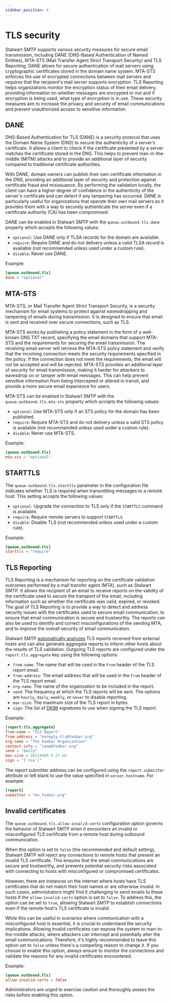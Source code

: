 ```yaml
---
sidebar_position: 4
---
```


# TLS security

Stalwart SMTP supports various security measures for secure email transmission, including DANE (DNS-Based Authentication of Named Entities), MTA-STS (Mail Transfer Agent Strict Transport Security) and TLS Reporting. DANE allows for secure authentication of mail servers using cryptographic certificates stored in the domain name system. MTA-STS enforces the use of encrypted connections between mail servers and requires that the recipient's mail server supports encryption. TLS Reporting helps organizations monitor the encryption status of their email delivery, providing information on whether messages are encrypted or not and if encryption is being used, what type of encryption is in use. These security measures aim to increase the privacy and security of email communications and prevent unauthorized access to sensitive information.

## DANE

DNS-Based Authentication for TLS (DANE) is a security protocol that uses the Domain Name System (DNS) to secure the authenticity of a server’s certificate. It allows a client to check if the certificate presented by a server matches the certificate stored in the DNS. This helps to prevent man-in-the-middle (MITM) attacks and to provide an additional layer of security compared to traditional certificate authorities.

With DANE, domain owners can publish their own certificate information in the DNS, providing an additional layer of security and protection against certificate fraud and misissuance. By performing the validation locally, the client can have a higher degree of confidence in the authenticity of the server's certificate and can detect if any tampering has occurred. DANE is particularly useful for organizations that operate their own mail servers as it provides them with a way to securely authenticate the server even if a certificate authority (CA) has been compromised.

DANE can be enabled in Stalwart SMTP with the `queue.outbound.tls.dane` property which accepts the following values:

- `optional`: Use DANE only if TLSA records for the domain are available.
- `require`: Require DANE and do not delivery unless a valid TLSA record is available (not recommended unless used under a custom rule).
- `disable`: Never use DANE.

Example:

```toml
[queue.outbound.tls]
dane = "optional"
```

## MTA-STS

MTA-STS, or Mail Transfer Agent Strict Transport Security, is a security mechanism for email systems to protect against eavesdropping and tampering of emails during transmission. It is designed to ensure that email is sent and received over secure connections, such as TLS.

MTA-STS works by publishing a policy statement in the form of a well-known DNS TXT record, specifying the email domains that support MTA-STS and the requirements for securing the email transmission. The receiving email server will retrieve the MTA-STS policy statement and verify that the incoming connection meets the security requirements specified in the policy. If the connection does not meet the requirements, the email will not be accepted and will be rejected. MTA-STS provides an additional layer of security for email transmission, making it harder for attackers to eavesdrop on or tamper with email messages. This can help prevent sensitive information from being intercepted or altered in transit, and provide a more secure email experience for users.

MTA-STS can be enabled in Stalwart SMTP with the `queue.outbound.tls.mta-sts` property which accepts the following values:

- `optional`: Use MTA-STS only if an STS policy for the domain has been published.
- `require`: Require MTA-STS and do not delivery unless a valid STS policy is available (not recommended unless used under a custom rule).
- `disable`: Never use MTA-STS.

Example:

```toml
[queue.outbound.tls]
mta-sts = "optional"
```

## STARTTLS

The `queue.outbound.tls.starttls` parameter in the configuration file indicates whether TLS is required when transmitting messages to a remote host. This setting accepts the following values:

- `optional`: Upgrade the connection to TLS only if the `STARTTLS` command is available.
- `require`: Require remote servers to support `STARTTLS`.
- `disable`: Disable TLS (not recommended unless used under a custom rule).

Example:

```toml
[queue.outbound.tls]
starttls = "require"
```

## TLS Reporting

TLS Reporting is a mechanism for reporting on the certificate validation outcomes performed by a mail transfer agent (MTA), such as Stalwart SMTP. It allows the recipient of an email to receive reports on the validity of the certificate used to secure the transport of the email, including information such as whether the certificate was valid, expired, or revoked. The goal of TLS Reporting is to provide a way to detect and address security issues with the certificates used to secure email communication, to ensure that email communication is secure and trustworthy. The reports can also be used to identify and correct misconfigurations of the sending MTA, and to improve the overall security of email communication.

Stalwart SMTP [automatically analyzes](/docs/smtp/authentication/analysis) TLS reports received from external hosts and can also generate aggregate reports to inform other hosts about the results of TLS validation. Outgoing TLS reports are configured under the `report.tls.aggregate` key using the following options:

- `from-name`: The name that will be used in the `From` header of the TLS report email.
- `from-address`: The email address that will be used in the `From` header of the TLS report email.
- `org-name`: The name of the organization to be included in the report.
- `send`: The frequency at which the TLS reports will be sent. The options are `hourly`, `daily`, `weekly`, or `never` to disable reporting.
- `max-size`: The maximum size of the TLS report in bytes.
- `sign`: The list of [DKIM](/docs/smtp/authentication/dkim/overview) signatures to use when signing the TLS report. 

Example:

```toml
[report.tls.aggregate]
from-name = "TLS Report"
from-address = "noreply-tls@foobar.org"
org-name = "The Foobar Organization"
contact-info = "jane@foobar.org"
send = "daily"
max-size = 26214400 # 25 mb
sign = "['rsa']"
```

The report submitter address can be configured using the `report.submitter` attribute or left blank to use the value specified in `server.hostname`. For example:

```toml
[report]
submitter = "mx.foobar.org"
```

## Invalid certificates

The `queue.outbound.tls.allow-invalid-certs` configuration option governs the behavior of Stalwart SMTP when it encounters an invalid or misconfigured TLS certificate from a remote host during outbound communication.

When this option is set to `false` (the recommended and default setting), Stalwart SMTP will reject any connections to remote hosts that present an invalid TLS certificate. This ensures that the email communications are secure and trustworthy, and prevents potential security risks associated with connecting to hosts with misconfigured or compromised certificates.

However, there are instances on the internet where hosts have TLS certificates that do not match their host names or are otherwise invalid. In such cases, administrators might find it challenging to send emails to these hosts if the `allow-invalid-certs` option is set to `false`. To address this, the option can be set to `true`, allowing Stalwart SMTP to establish connections even if the remote host's TLS certificate is invalid.

While this can be useful in scenarios where communication with a misconfigured host is essential, it is crucial to understand the security implications. Allowing invalid certificates can expose the system to man-in-the-middle attacks, where attackers can intercept and potentially alter the email communications. Therefore, it's highly recommended to leave this option set to `false` unless there's a compelling reason to change it. If you choose to enable this option, always ensure to monitor the connections and validate the reasons for any invalid certificates encountered.

Example:

```toml
[queue.outbound.tls]
allow-invalid-certs = false
```

Administrators are urged to exercise caution and thoroughly assess the risks before enabling this option.

